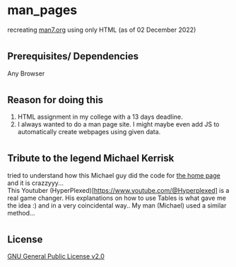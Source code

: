 # man_pages

recreating [man7.org](https://man7.org/linux/man-pages/index.html) using only HTML (as of 02 December 2022)
#

## Prerequisites/ Dependencies

Any Browser
#

## Reason for doing this

1. HTML assignment in my college with a 13 days deadline.
2. I always wanted to do a man page site. I might maybe even add JS to automatically create webpages using given data.

#
## Tribute to the legend Michael Kerrisk
tried to understand how this Michael guy did the code for [the home page](https://man7.org/index.html) and it is crazzyyy... <br>
This Youtuber (HyperPlexed)[https://www.youtube.com/@Hyperplexed] is a real game changer. His explanations on how to use Tables is what gave me the idea :) and in a very coincidental way.. My man (Michael) used a similar method...
#

## License

[GNU General Public License v2.0](https://choosealicense.com/licenses/gpl-2.0/)
